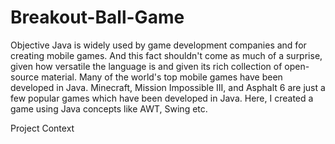 # Breakout-Ball-Game 

Objective 
Java is widely used by game development companies and for creating mobile games. And this fact shouldn't come as much of a surprise, given how versatile the language is and given its rich collection of open-source material. Many of the world's top mobile games have been developed in Java. Minecraft, Mission Impossible III, and Asphalt 6 are just a few popular games which have been developed in Java. Here, I created a game using Java concepts like AWT, Swing etc.


Project Context




